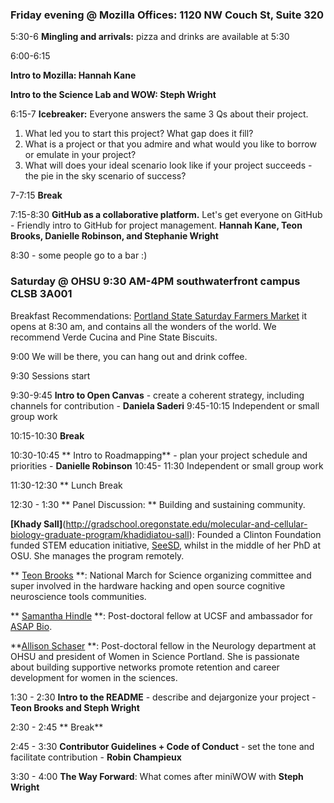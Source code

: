 ### Friday evening @ Mozilla Offices: 1120 NW Couch St, Suite 320

5:30-6 **Mingling and arrivals:** pizza and drinks are available at 5:30

6:00-6:15 

**Intro to Mozilla: Hannah Kane**

**Intro to the Science Lab and WOW: Steph Wright**

6:15-7 **Icebreaker:** Everyone answers the same 3 Qs about their project.
1. What led you to start this project? What gap does it fill?
2. What is a project or that you admire and what would you like to borrow or emulate in your project?
2. What will does your ideal scenario look like if your project succeeds - the pie in the sky scenario of success?

7-7:15 **Break**

7:15-8:30 **GitHub as a collaborative platform.** Let's get everyone on GitHub - Friendly intro to GitHub for project management. **Hannah Kane, Teon Brooks, Danielle Robinson, and Stephanie Wright**

8:30 - some people go to a bar :)


### Saturday @ OHSU 9:30 AM-4PM southwaterfront campus CLSB 3A001 

Breakfast Recommendations: [Portland State Saturday Farmers Market](http://www.portlandfarmersmarket.org/our-markets/psu/) it opens at 8:30 am, and contains all the wonders of the world. We recommend Verde Cucina and Pine State Biscuits.

9:00 We will be there, you can hang out and drink coffee. 

9:30 Sessions start

9:30-9:45 **Intro to Open Canvas** - create a coherent strategy, including channels for contribution - **Daniela Saderi**
9:45-10:15 Independent or small group work  

10:15-10:30 **Break**

10:30-10:45 ** Intro to Roadmapping** - plan your project schedule and priorities - **Danielle Robinson**
10:45- 11:30 Independent or small group work

11:30-12:30 ** Lunch Break

12:30 - 1:30 ** Panel Discussion: **
Building and sustaining community.

**[Khady Sall]**(http://gradschool.oregonstate.edu/molecular-and-cellular-biology-graduate-program/khadidiatou-sall): Founded a Clinton Foundation funded STEM education initiative, [SeeSD](https://www.seesd.org/), whilst in the middle of her PhD at OSU. She manages the program remotely.

** [Teon Brooks](https://twitter.com/teon_io) **: National March for Science organizing committee and super involved in the hardware hacking and open source cognitive neuroscience tools communities. 

** [Samantha Hindle](https://www.linkedin.com/in/samantha-hindle-a82bb689/) **: Post-doctoral fellow at UCSF and ambassador for [ASAP Bio](http://asapbio.org/).

**[Allison Schaser](https://www.linkedin.com/in/allison-schaser-63b62099/) **: Post-doctoral fellow in the Neurology department at OHSU and president of Women in Science Portland. She is passionate about building supportive networks promote retention and career development for women in the sciences.

   
1:30 - 2:30 **Intro to the README** - describe and dejargonize your project - **Teon Brooks and Steph Wright**
 
2:30 - 2:45 ** Break**

2:45 - 3:30 **Contributor Guidelines + Code of Conduct** - set the tone and facilitate contribution - **Robin Champieux**

3:30 - 4:00 **The Way Forward**: What comes after miniWOW with **Steph Wright**

   

   
   

